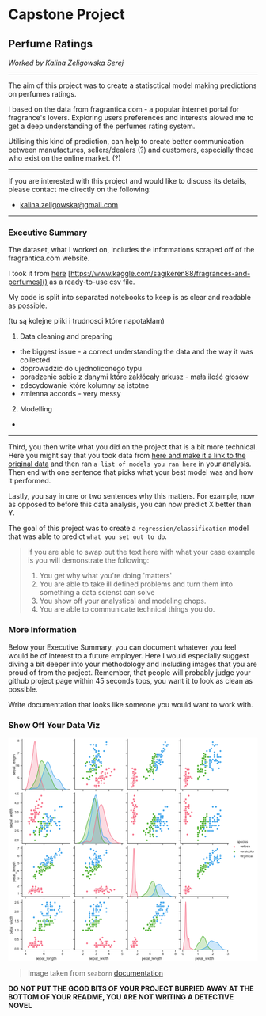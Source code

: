 # Capstone Project

## Perfume Ratings

*Worked by Kalina Zeligowska Serej*

***

The aim of this project was to create a statisctical model making predictions on perfumes ratings.

I based on the data from fragrantica.com - a popular internet portal for fragrance's lovers. Exploring users preferences and interests alowed me to get a deep understanding of the perfumes rating system.

Utilising this kind of prediction, can help to create better communication between manufactures, sellers/dealers (?) and customers, especially those who exist on the online market. (?)

***

If you are interested with this project and would like to discuss its details, please contact me directly on the following:
* [kalina.zeligowska@gmail.com]()

*** 

### Executive Summary


The dataset, what I worked on, includes the informations scraped off of the fragrantica.com website.

I took it from <a href="https://www.kaggle.com/sagikeren88/fragrances-and-perfumes" target="_blank">here</a>    [https://www.kaggle.com/sagikeren88/fragrances-and-perfumes]() as a ready-to-use csv file.

My code is split into separated notebooks to keep is as clear and readable as possible.

(tu są kolejne pliki i trudnosci które napotakłam)


1. Data cleaning and preparing 
* the biggest issue - a correct understanding the data and the way it was collected
* doprowadzić do ujednoliconego typu
* poradzenie sobie z danymi które zakłócały arkusz - mała ilość głosów
* zdecydowanie które kolumny są istotne
* zmienna accords - very messy

2. Modelling
*



*** 

Third, you then write what you did on the project that is a bit more technical.
Here you might say that you took data from [here and make it a link to the original data]() and then ran `a list of models you ran here` in your analysis.
Then end with one sentence that picks what your best model was and how it performed.

Lastly, you say in one or two sentences why this matters. 
For example, now as opposed to before this data analysis, you can now predict X better than Y. 

The goal of this project was to create a `regression/classification` model that was able to predict `what you set out to do`.

> If you are able to swap out the text here with what your case example is you will demonstrate the following:
> 1. You get why what you're doing 'matters'
> 2. You are able to take ill defined problems and turn them into something a data scienst can solve
> 3. You show off your analystical and modeling chops.
> 4. You are able to communicate technical things you do.

### More Information

Below your Executive Summary, you can document whatever you feel would be of interest to a future employer.
Here I would especially suggest diving a bit deeper into your methodology and including images that you are proud of from the project. 
Remember, that people will probably judge your github project page within 45 seconds tops, you want it to look as clean as possible. 

Write documentation that looks like someone you would want to work with.

### Show Off Your Data Viz

![Everyone Likes a Pairplot](figures/seaborn-pairplot-3.png)

> Image taken from `seaborn` [documentation](https://seaborn.pydata.org/generated/seaborn.pairplot.html)

**DO NOT PUT THE GOOD BITS OF YOUR PROJECT BURRIED AWAY AT THE BOTTOM OF YOUR README, YOU ARE NOT WRITING A DETECTIVE NOVEL**


